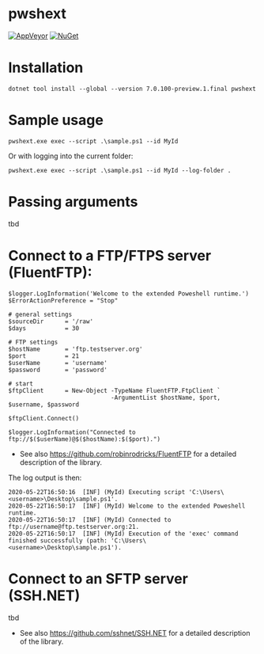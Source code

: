# pwshext

[![AppVeyor](https://ci.appveyor.com/api/projects/status/github/apollo3zehn/pwshext?svg=true)](https://ci.appveyor.com/project/Apollo3zehn/pwshext)
[![NuGet](https://img.shields.io/nuget/vpre/pwshext.svg)](https://www.nuget.org/packages?q=pwshext)

# Installation
```pwsh
dotnet tool install --global --version 7.0.100-preview.1.final pwshext
```

# Sample usage

```pwsh
pwshext.exe exec --script .\sample.ps1 --id MyId
```

Or with logging into the current folder: 
```
pwshext.exe exec --script .\sample.ps1 --id MyId --log-folder .
```

# Passing arguments
tbd

# Connect to a FTP/FTPS server (FluentFTP):

```pwsh
$logger.LogInformation('Welcome to the extended Poweshell runtime.')
$ErrorActionPreference = "Stop"

# general settings
$sourceDir      = '/raw'
$days           = 30

# FTP settings
$hostName       = 'ftp.testserver.org'
$port           = 21
$userName       = 'username'
$password       = 'password'

# start
$ftpClient      = New-Object -TypeName FluentFTP.FtpClient `
                             -ArgumentList $hostName, $port, $username, $password

$ftpClient.Connect()

$logger.LogInformation("Connected to ftp://$($userName)@$($hostName):$($port).")
```

* See also https://github.com/robinrodricks/FluentFTP for a detailed description of the library.

The log output is then:

```
2020-05-22T16:50:16  [INF] (MyId) Executing script 'C:\Users\<username>\Desktop\sample.ps1'.
2020-05-22T16:50:17  [INF] (MyId) Welcome to the extended Poweshell runtime.
2020-05-22T16:50:17  [INF] (MyId) Connected to ftp://username@ftp.testserver.org:21.
2020-05-22T16:50:17  [INF] (MyId) Execution of the 'exec' command finished successfully (path: 'C:\Users\<username>\Desktop\sample.ps1').
```

# Connect to an SFTP server (SSH.NET)

tbd

* See also https://github.com/sshnet/SSH.NET for a detailed description of the library.
